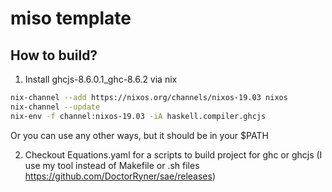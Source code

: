 # miso template

## How to build?

1. Install ghcjs-8.6.0.1_ghc-8.6.2 via nix
```bash
nix-channel --add https://nixos.org/channels/nixos-19.03 nixos
nix-channel --update
nix-env -f channel:nixos-19.03 -iA haskell.compiler.ghcjs
```
Or you can use any other ways, but it should be in your $PATH

2. Checkout Equations.yaml for a scripts to build project for ghc or ghcjs (I use my tool instead of Makefile or .sh files https://github.com/DoctorRyner/sae/releases)